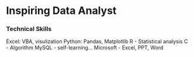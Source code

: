 # Inspiring Data Analyst

### Technical Skills
Excel: VBA, visulization
Python: Pandas, Matplotlib
R - Statistical analysis
C - Algorithm
MySQL - self-learning...
Microsoft - Excel, PPT, Word
